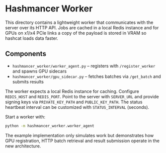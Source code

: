 # Hashmancer Worker

This directory contains a lightweight worker that communicates with the server
over its HTTP API. Jobs are cached in a local Redis instance and for GPUs on
x1/x4 PCIe links a copy of the payload is stored in VRAM so hashcat loads data
faster.

## Components

- `hashmancer_worker/worker_agent.py` – registers with `/register_worker` and spawns GPU sidecars
- `hashmancer_worker/gpu_sidecar.py` – fetches batches via `/get_batch` and submits results

The worker expects a local Redis instance for caching. Configure `REDIS_HOST` and
`REDIS_PORT`. Point to the server with `SERVER_URL` and provide signing keys via
`PRIVATE_KEY_PATH` and `PUBLIC_KEY_PATH`. The status heartbeat interval can be
customized with `STATUS_INTERVAL` (seconds).

Start a worker with:

```bash
python -m hashmancer_worker.worker_agent
```

The example implementation only simulates work but demonstrates how GPU registration,
HTTP batch retrieval and result submission operate in the new architecture.
